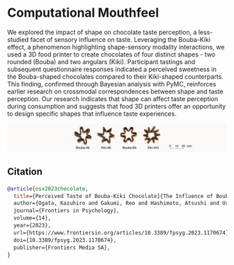 # Computational Mouthfeel

We explored the impact of shape on chocolate taste perception, a less-studied facet of sensory influence on taste. Leveraging the Bouba-Kiki effect, a phenomenon highlighting shape-sensory modality interactions, we used a 3D food printer to create chocolates of four distinct shapes - two rounded (Bouba) and two angulars (Kiki). Participant tastings and subsequent questionnaire responses indicated a perceived sweetness in the Bouba-shaped chocolates compared to their Kiki-shaped counterparts. This finding, confirmed through Bayesian analysis with PyMC, reinforces earlier research on crossmodal correspondences between shape and taste perception. Our research indicates that shape can affect taste perception during consumption and suggests that food 3D printers offer an opportunity to design specific shapes that influence taste experiences.

![bouba-kiki-choco](chocolate_pieces.jpg)


## Citation

```bibtex
@article{osx2023chocolate,
  title={Perceived Taste of Bouba-Kiki Chocolate]{The Influence of Bouba- and Kiki-like Shape on Perceived Taste of Chocolate Pieces},
  author={Ogata, Kazuhiro and Gakumi, Reo and Hashimoto, Atsushi and Ushiku, Yoshitaka and Yoshida, Shigeo},
  journal={Frontiers in Psychology},
  volume={14},
  year={2023},
  url={https://www.frontiersin.org/articles/10.3389/fpsyg.2023.1170674},
  doi={10.3389/fpsyg.2023.1170674},
  publisher={Frontiers Media SA}, 
}
```
